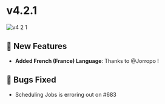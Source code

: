 # v4.2.1

![v4 2 1](https://wgdashboard-resources.tor1.cdn.digitaloceanspaces.com/Releases/v4.2.1.png)

## 🎉 New Features
- **Added French (France) Language**: Thanks to @Jorropo !

## 🧐 Bugs Fixed
- Scheduling Jobs is erroring out on #683 